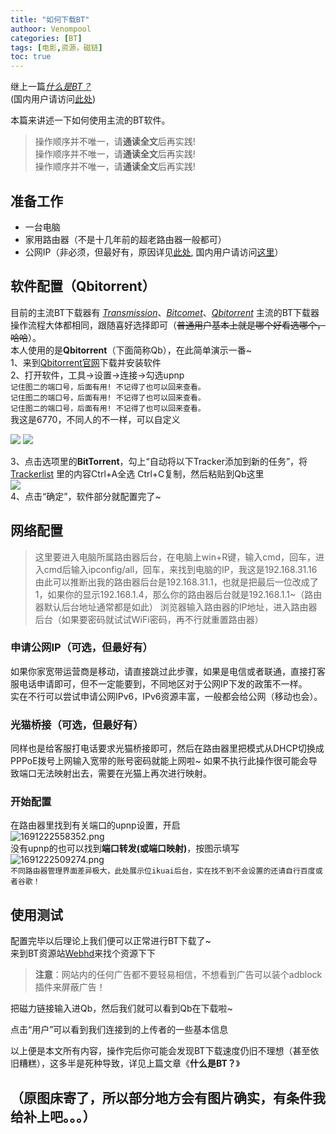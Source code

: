 ```yaml
---
title: "如何下载BT"
authoor: Venompool
categories: [BT]
tags: [电影,资源，磁链]
toc: true
---
```

继上一篇[*什么是BT？*](https://blog.venompool.fun/posts/%E4%BB%80%E4%B9%88%E6%98%AFBT/)  
(国内用户请访问[此处](https://cdn.venompool.fun/posts/%E4%BB%80%E4%B9%88%E6%98%AFBT/))  
  
本篇来讲述一下如何使用主流的BT软件。  


>操作顺序并不唯一，请**通读全文**后再实践!  
 操作顺序并不唯一，请**通读全文**后再实践!  
 操作顺序并不唯一，请**通读全文**后再实践!

## 准备工作

* 一台电脑
* 家用路由器（不是十几年前的超老路由器一般都可）
* 公网IP（非必须，但最好有，原因详见[此处](https://blog.venompool.fun/posts/%E4%BB%80%E4%B9%88%E6%98%AFBT/#bt%E7%9A%84%E5%B1%80%E9%99%90%E6%80%A7), 国内用户请访问[这里](https://cdn.venompool.fun/posts/%E4%BB%80%E4%B9%88%E6%98%AFBT/#bt%E7%9A%84%E5%B1%80%E9%99%90%E6%80%A7)）  

## 软件配置（Qbitorrent）

目前的主流BT下载器有 *[Transmission](https://transmissionbt.com/)*、*[Bitcomet](http://www.bitcomet.com/)*、*[Qbitorrent](https://www.qbittorrent.org/)* 主流的BT下载器操作流程大体都相同，跟随喜好选择即可（~~普通用户基本上就是哪个好看选哪个，哈哈~~）。  
本人使用的是**Qbitorrent**（下面简称Qb），在此简单演示一番~  
1、来到[Qbitorrent官网](https://www.qbittorrent.org/)下载并安装软件  
2、打开软件，工具→设置→连接→勾选upnp  
`记住图二的端口号，后面有用! 不记得了也可以回来查看。`  
`记住图二的端口号，后面有用! 不记得了也可以回来查看。`  
`记住图二的端口号，后面有用! 不记得了也可以回来查看。`  
我这是6770，不同人的不一样，可以自定义

![](https://cdn.venompool.fun:8080/blog.v.fun/230422htdbt/qb_setting.png)
![](https://cdn.venompool.fun:8080/blog.v.fun/230422htdbt/qb_connection.png)    

3、点击选项里的**BitTorrent**，勾上“自动将以下Tracker添加到新的任务”，将 [Trackerlist](https://gitea.com/XIU2/TrackersListCollection/raw/branch/master/all.txt) 里的内容Ctrl+A全选 Ctrl+C复制，然后粘贴到Qb这里  
![](https://cdn.venompool.fun:8080/blog.v.fun/230422htdbt/qb_tracker.png)  
4、点击“确定”，软件部分就配置完了~  

## 网络配置

>这里要进入电脑所属路由器后台，在电脑上win+R键，输入cmd，回车，进入cmd后输入ipconfig/all，回车，来找到电脑的IP，我这是192.168.31.16  
由此可以推断出我的路由器后台是192.168.31.1，也就是把最后一位改成了1，如果你的显示192.168.1.4，那么你的路由器后台就是192.168.1.1~（路由器默认后台地址通常都是如此）
浏览器输入路由器的IP地址，进入路由器后台（如果要密码就试试WiFi密码，再不行就重置路由器）  

### 申请公网IP（可选，但最好有）

如果你家宽带运营商是移动，请直接跳过此步骤，如果是电信或者联通，直接打客服电话申请即可，但不一定能要到，不同地区对于公网IP下发的政策不一样。  
实在不行可以尝试申请公网IPv6，IPv6资源丰富，一般都会给公网（移动也会）。  
### 光猫桥接（可选，但最好有）

同样也是给客服打电话要求光猫桥接即可，然后在路由器里把模式从DHCP切换成PPPoE拨号上网输入宽带的账号密码就能上网啦~ 如果不执行此操作很可能会导致端口无法映射出去，需要在光猫上再次进行映射。  

### 开始配置

在路由器里找到有关端口的upnp设置，开启  
![1691222558352.png](https://img1.imgtp.com/2023/08/05/7SoL0XbQ.png)  
没有upnp的也可以找到**端口转发(或端口映射)**，按图示填写
![1691222509274.png](https://img1.imgtp.com/2023/08/05/q148Mllg.png)  
`不同路由器管理界面差异极大，此处展示位ikuai后台，实在找不到不会设置的还请自行百度或者谷歌！`  

## 使用测试

配置完毕以后理论上我们便可以正常进行BT下载了~  
来到BT资源站[Webhd](webhd.top)来找个资源下下 
>**注意**：网站内的任何广告都不要轻易相信，不想看到广告可以装个adblock插件来屏蔽广告！  
  
把磁力链接输入进Qb，然后我们就可以看到Qb在下载啦~  
  
点击“用户”可以看到我们连接到的上传者的一些基本信息  
  
以上便是本文所有内容，操作完后你可能会发现BT下载速度仍旧不理想（甚至依旧糟糕），这多半是死种导致，详见上篇文章《**什么是BT？**》  
  
## （原图床寄了，所以部分地方会有图片确实，有条件我给补上吧。。。）